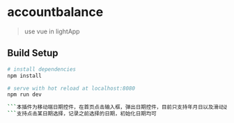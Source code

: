 # accountbalance

> use vue in lightApp

## Build Setup

``` bash
# install dependencies
npm install

# serve with hot reload at localhost:8080
npm run dev

```本插件为移动端日期控件，在首页点击输入框，弹出日期控件，目前只支持年月日以及滑动选择，选择确定便可显示相应日期，以后会完善。
```支持点击某日期选择，记录之前选择的日期，初始化日期均可
